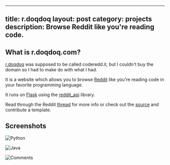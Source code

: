 
---
title: r.doqdoq
layout: post
category: projects
description: Browse Reddit like you're reading code.
---
## What is r.doqdoq.com?
[r.doqdoq](http://r.doqdoq.com) was supposed to be called coderedd.it, but I couldn't buy the domain so I had to make do with what I had. 

It is a website which allows you to browse [Reddit][] like you're reading code in your favorite programming language. 

It runs on [Flask][] using the [reddit\_api][api] library.

Read through the Reddit [thread][] for more info or check out the [source][] and contribute a template. 

[Flask]: http://flask.pocoo.org
[Reddit]: http://reddit.com
[api]: https://github.com/mellort/reddit_api
[thread]: http://www.reddit.com/r/Python/comments/k6enr/a_website_that_lets_you_browse_reddit_like_youre/
[source]: {{site.bitbucket}}/rdoqdoq

Screenshots
-----

![Python]({{site.repo}}images{{page.url}}/rdoqdoq-python.png)

![Java]({{site.repo}}images{{page.url}}/rdoqdoq-java.png)

![Comments]({{site.repo}}images{{page.url}}/rdoqdoq-comments.png)

